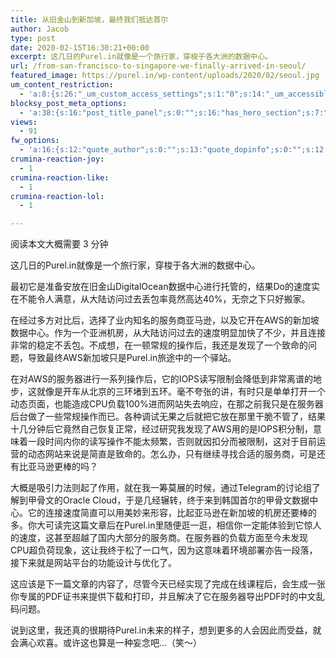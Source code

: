 ```yaml
---
title: 从旧金山到新加坡，最终我们抵达首尔
author: Jacob
type: post
date: 2020-02-15T16:30:21+00:00
excerpt: 这几日的Purel.in就像是一个旅行家，穿梭于各大洲的数据中心。
url: /from-san-francisco-to-singapore-we-finally-arrived-in-seoul/
featured_image: https://purel.in/wp-content/uploads/2020/02/seoul.jpg
um_content_restriction:
  - 'a:8:{s:26:"_um_custom_access_settings";s:1:"0";s:14:"_um_accessible";s:1:"0";s:19:"_um_noaccess_action";s:1:"0";s:30:"_um_restrict_by_custom_message";s:1:"0";s:27:"_um_restrict_custom_message";s:0:"";s:19:"_um_access_redirect";s:1:"0";s:23:"_um_access_redirect_url";s:0:"";s:28:"_um_access_hide_from_queries";s:1:"0";}'
blocksy_post_meta_options:
  - 'a:38:{s:16:"post_title_panel";s:0:"";s:16:"has_hero_section";s:7:"default";s:32:"c3d71f0b507fcdd3c9b09b28487c3b98";s:0:"";s:12:"hero_section";s:6:"type-1";s:15:"hero_alignment1";s:4:"left";s:15:"hero_alignment2";s:6:"center";s:11:"hero_height";s:5:"230px";s:18:"page_title_bg_type";s:5:"color";s:22:"custom_hero_background";a:1:{s:13:"attachment_id";N;}s:8:"parallax";a:3:{s:7:"desktop";b:0;s:6:"tablet";b:0;s:6:"mobile";b:0;}s:32:"e38a24e2a04d7fd9bca55cd5609c492b";s:0:"";s:20:"single_meta_elements";a:6:{s:6:"author";b:1;s:4:"date";b:1;s:10:"categories";b:1;s:8:"comments";b:1;s:7:"updated";b:0;s:4:"tags";b:0;}s:14:"has_meta_label";s:3:"yes";s:15:"has_meta_avatar";s:3:"yes";s:18:"date_format_source";s:6:"custom";s:23:"single_meta_date_format";s:6:"M j, Y";s:32:"32b3d43f086a651edd82e13b9abdec2f";s:0:"";s:23:"page_excerpt_visibility";a:3:{s:7:"desktop";b:1;s:6:"tablet";b:1;s:6:"mobile";b:0;}s:13:"pageTitleFont";a:7:{s:6:"family";s:7:"Default";s:9:"variation";s:7:"Default";s:4:"size";a:3:{s:7:"desktop";s:4:"32px";s:6:"tablet";s:4:"30px";s:6:"mobile";s:4:"25px";}s:11:"line-height";s:3:"1.3";s:14:"letter-spacing";s:16:"CT_CSS_SKIP_RULE";s:14:"text-transform";s:16:"CT_CSS_SKIP_RULE";s:15:"text-decoration";s:16:"CT_CSS_SKIP_RULE";}s:18:"pageTitleFontColor";a:1:{s:7:"default";a:1:{s:5:"color";s:20:"var(--paletteColor4)";}}s:12:"pageMetaFont";a:7:{s:6:"family";s:7:"Default";s:9:"variation";s:2:"n6";s:4:"size";a:3:{s:7:"desktop";s:4:"12px";s:6:"tablet";s:4:"12px";s:6:"mobile";s:4:"12px";}s:11:"line-height";s:3:"1.3";s:14:"letter-spacing";s:16:"CT_CSS_SKIP_RULE";s:14:"text-transform";s:9:"uppercase";s:15:"text-decoration";s:16:"CT_CSS_SKIP_RULE";}s:17:"pageMetaFontColor";a:2:{s:7:"default";a:1:{s:5:"color";s:23:"CT_CSS_SKIP_RULEDEFAULT";}s:5:"hover";a:1:{s:5:"color";s:23:"CT_CSS_SKIP_RULEDEFAULT";}}s:15:"pageExcerptFont";a:7:{s:6:"family";s:7:"Default";s:9:"variation";s:2:"n5";s:4:"size";s:16:"CT_CSS_SKIP_RULE";s:11:"line-height";s:16:"CT_CSS_SKIP_RULE";s:14:"letter-spacing";s:16:"CT_CSS_SKIP_RULE";s:14:"text-transform";s:16:"CT_CSS_SKIP_RULE";s:15:"text-decoration";s:16:"CT_CSS_SKIP_RULE";}s:16:"pageExcerptColor";a:1:{s:7:"default";a:1:{s:5:"color";s:23:"CT_CSS_SKIP_RULEDEFAULT";}}s:16:"pageTitleOverlay";a:1:{s:7:"default";a:1:{s:5:"color";s:21:"rgba(41, 51, 60, 0.2)";}}s:19:"pageTitleBackground";a:1:{s:7:"default";a:1:{s:5:"color";s:7:"#EDEFF2";}}s:32:"5d5e4fbce876fa2a854efb956075c9be";s:0:"";s:19:"page_structure_type";s:7:"default";s:28:"page_enable_vertical_spacing";s:3:"yes";s:32:"60bc24b73b35e9038c4e1c1a6563a160";s:0:"";s:22:"disable_featured_image";s:2:"no";s:17:"disable_post_tags";s:2:"no";s:17:"disable_share_box";s:2:"no";s:18:"disable_author_box";s:2:"no";s:24:"disable_posts_navigation";s:2:"no";s:22:"disable_subscribe_form";s:2:"no";s:32:"f6f533cb6a3bfcdd850aaa18dfde0334";s:0:"";s:21:"disable_related_posts";s:2:"no";}'
views:
  - 91
fw_options:
  - 'a:16:{s:12:"quote_author";s:0:"";s:13:"quote_dopinfo";s:0:"";s:12:"quote_avatar";s:0:"";s:13:"overlay_color";s:24:"rgba(124, 90, 194, 0.95)";s:12:"video_oembed";s:0:"";s:12:"audio_oembed";s:23:"https://soundcloud.com/";s:14:"gallery_images";a:0:{}s:17:"single_post_style";s:6:"modern";s:20:"single_post_elements";a:2:{s:9:"customize";s:3:"yes";s:3:"yes";a:1:{s:26:"single_post_elements_popup";a:5:{s:20:"single_reaction_show";a:2:{s:4:"show";s:3:"yes";s:3:"yes";a:2:{s:4:"type";s:15:"without-counter";s:6:"design";s:7:"colored";}}s:20:"single_featured_show";s:3:"yes";s:16:"single_meta_show";s:3:"yes";s:17:"single_share_show";s:3:"yes";s:19:"single_related_show";a:2:{s:4:"show";s:3:"yes";s:3:"yes";a:2:{s:4:"meta";s:3:"yes";s:7:"excerpt";s:3:"yes";}}}}}s:24:"general-customize-design";a:2:{s:9:"customize";s:3:"yes";s:3:"yes";a:1:{s:30:"general-customize-design-popup";a:6:{s:21:"general-body-bg-color";s:0:"";s:21:"general-body-bg-image";s:0:"";s:24:"general-body-bg-position";s:7:"initial";s:20:"general-body-bg-size";s:7:"initial";s:22:"general-body-bg-repeat";s:7:"initial";s:26:"general-body-bg-attachment";s:7:"initial";}}}s:22:"top-user-panel-options";a:1:{s:4:"show";s:7:"default";}s:22:"top-menu-panel-options";a:1:{s:4:"show";s:7:"default";}s:24:"left-panel-fixed-options";a:1:{s:4:"show";s:7:"default";}s:7:"sidebar";a:0:{}s:26:"header-stunning-visibility";s:7:"default";s:25:"header-stunning-customize";a:1:{s:3:"yes";a:2:{s:33:"header-stunning-customize-content";a:2:{s:9:"customize";s:2:"no";s:3:"yes";a:1:{s:29:"header-stunning-content-popup";a:3:{s:19:"stunning_title_show";a:2:{s:4:"show";s:3:"yes";s:3:"yes";a:1:{s:5:"title";s:0:"";}}s:25:"stunning_breadcrumbs_show";s:3:"yes";s:13:"stunning_text";s:0:"";}}}s:32:"header-stunning-customize-styles";a:2:{s:9:"customize";s:2:"no";s:3:"yes";a:1:{s:28:"header-stunning-styles-popup";a:8:{s:20:"stunning_padding_top";s:5:"125px";s:23:"stunning_padding_bottom";s:5:"125px";s:17:"stunning_bg_color";s:7:"#eeeeee";s:17:"stunning_bg_image";s:4:"none";s:26:"stunning_bg_animate_picker";a:3:{s:19:"stunning_bg_animate";s:3:"yes";s:3:"yes";a:1:{s:24:"stunning_bg_animate_type";s:5:"fixed";}s:2:"no";a:1:{s:17:"stunning_bg_cover";s:2:"no";}}s:21:"stunning_bottom_image";s:0:"";s:19:"stunning_text_color";s:0:"";s:19:"stunning_text_align";s:29:"stunning-header--content-left";}}}}}}'
crumina-reaction-joy:
  - 1
crumina-reaction-like:
  - 1
crumina-reaction-lol:
  - 1

---
```

<p class="wpwc-reading-time">
  阅读本文大概需要 3 分钟
</p>

这几日的Purel.in就像是一个旅行家，穿梭于各大洲的数据中心。

最初它是准备安放在旧金山DigitalOcean数据中心进行托管的，结果Do的速度实在不能令人满意，从大陆访问过去丢包率竟然高达40%，无奈之下只好搬家。

在经过多方对比后，选择了业内知名的服务商亚马逊，以及它开在AWS的新加坡数据中心。作为一个亚洲机房，从大陆访问过去的速度明显加快了不少，并且连接非常的稳定不丢包。不成想，在一顿常规的操作后，我还是发现了一个致命的问题，导致最终AWS新加坡只是Purel.in旅途中的一个驿站。

在对AWS的服务器进行一系列操作后，它的IOPS读写限制会降低到非常离谱的地步，这就像是开车从北京的三环堵到五环。毫不夸张的讲，有时只是单单打开一个动态页面，也能造成CPU负载100%进而网站失去响应，在那之前我只是在服务器后台做了一些常规操作而已。各种调试无果之后就把它放在那里干脆不管了，结果十几分钟后它竟然自己恢复正常，经过研究我发现了AWS用的是IOPS积分制，意味着一段时间内你的读写操作不能太频繁，否则就因扣分而被限制，这对于目前运营的动态网站来说是简直是致命的。怎么办，只有继续寻找合适的服务商，可是还有比亚马逊更棒的吗？

大概是吸引力法则起了作用，就在我一筹莫展的时候，通过Telegram的讨论组了解到甲骨文的Oracle Cloud，于是几经辗转，终于来到韩国首尔的甲骨文数据中心。它的连接速度简直可以用美妙来形容，比起亚马逊在新加坡的机房还要棒的多。你大可读完这篇文章后在Purel.in里随便逛一逛，相信你一定能体验到它惊人的速度，这甚至超越了国内大部分的服务商。在服务器的负载方面至今未发现CPU超负荷现象，这让我终于松了一口气，因为这意味着环境部署亦告一段落，接下来就是网站平台的功能设计与优化了。

这应该是下一篇文章的内容了，尽管今天已经实现了完成在线课程后，会生成一张你专属的PDF证书来提供下载和打印，并且解决了它在服务器导出PDF时的中文乱码问题。

说到这里，我还真的很期待Purel.in未来的样子，想到更多的人会因此而受益，就会满心欢喜。或许这也算是一种妄念吧&#8230;（笑～）